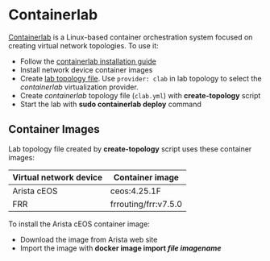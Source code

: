 # Containerlab

[Containerlab](https://containerlab.srlinux.dev/) is a Linux-based container orchestration system focused on creating virtual network topologies. To use it:

* Follow the [containerlab installation guide](https://containerlab.srlinux.dev/install/)
* Install network device container images
* Create [lab topology file](../topology-overview.md). Use `provider: clab` in lab topology to select the *containerlab* virtualization provider.
* Create *containerlab* topology file (`clab.yml`) with **create-topology** script
* Start the lab with **sudo containerlab deploy** command

## Container Images

Lab topology file created by **create-topology** script uses these container images:

| Virtual network device | Container image      |
|------------------------|----------------------|
| Arista cEOS            | ceos:4.25.1F         |
| FRR                    | frrouting/frr:v7.5.0 |

To install the Arista cEOS container image:

* Download the image from Arista web site
* Import the image with **docker image import _file_ _imagename_**
